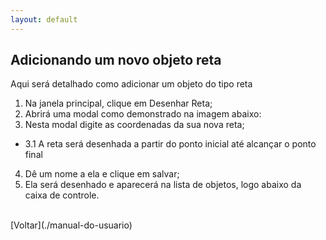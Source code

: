 ```yaml
---
layout: default
---
```


## Adicionando um novo objeto reta

Aqui será detalhado como adicionar um objeto do tipo reta

1. Na janela principal, clique em Desenhar Reta;
2. Abrirá uma modal como demonstrado na imagem abaixo:
3. Nesta modal digite as coordenadas da sua nova reta;
* 3.1 A reta será desenhada a partir do ponto inicial até alcançar o ponto final
4. Dê um nome a ela e clique em salvar;
5. Ela será desenhado e aparecerá na lista de objetos, logo abaixo da caixa de controle.




<br>
[Voltar](./manual-do-usuario)
